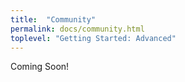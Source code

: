 ```yaml
---
title:  "Community"
permalink: docs/community.html
toplevel: "Getting Started: Advanced"
---
```


Coming Soon!